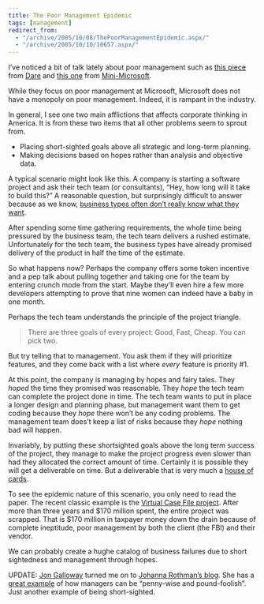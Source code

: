 ```yaml
---
title: The Poor Management Epidemic
tags: [management]
redirect_from:
  - "/archive/2005/10/08/ThePoorManagementEpidemic.aspx/"
  - "/archive/2005/10/10/10657.aspx/"
---
```


I’ve noticed a bit of talk lately about poor management such as [this
piece](http://www.25hoursaday.com/weblog/PermaLink.aspx?guid=3dddf724-6a1a-4991-9486-b76564d19280)
from [Dare](http://www.25hoursaday.com/weblog/) and [this
one](http://minimsft.blogspot.com/2005/10/middle-managers-bureaucracy-and-no.html)
from [Mini-Microsoft](http://minimsft.blogspot.com/).

While they focus on poor management at Microsoft, Microsoft does not
have a monopoly on poor management. Indeed, it is rampant in the
industry.

In general, I see one two main afflictions that affects corporate
thinking in America. It is from these two items that all other problems
seem to sprout from.

- Placing short-sighted goals above all strategic and long-term planning.
- Making decisions based on hopes rather than analysis and objective data.

A typical scenario might look like this. A company is starting a
software project and ask their tech team (or consultants), “Hey, how
long will it take to build this?” A reasonable question, but
surprisingly difficult to answer because as we know, [business types
often don’t really know what they
want](https://haacked.com/archive/2004/08/04/878.aspx).

After spending some time gathering requirements, the whole time being
pressured by the business team, the tech team delivers a rushed
estimate. Unfortunately for the tech team, the business types have
already promised delivery of the product in half the time of the
estimate.

So what happens now? Perhaps the company offers some token incentive and
a pep talk about pulling together and taking one for the team by
entering crunch mode from the start. Maybe they’ll even hire a few more
developers attempting to prove that nine women can indeed have a baby in
one month.

Perhaps the tech team understands the principle of the project triangle.

> There are three goals of every project: Good, Fast, Cheap. You can
> pick two.

But try telling that to management. You ask them if they will prioritize
features, and they come back with a list where *every* feature is
priority #1.

At this point, the company is managing by hopes and fairy tales. They
*hoped* the time they promised was reasonable. They *hope* the tech team
can complete the project done in time. The tech team wants to put in
place a longer design and planning phase, but management want them to
get coding because they *hope* there won’t be any coding problems. The
management team does’t keep a list of risks because they *hope* nothing
bad will happen.

Invariably, by putting these shortsighted goals above the long term
success of the project, they manage to make the project progress even
slower than had they allocated the correct amount of time. Certainly it
is possible they will get a deliverable on time. But a deliverable that
is very much a [house of
cards](https://haacked.com/archive/2005/09/24/10336.aspx).

To see the epidemic nature of this scenario, you only need to read the
paper. The recent classic example is the [Virtual Case File
project](http://www.spectrum.ieee.org/sep05/1682). After more than three
years and $170 million spent, the entire project was scrapped. That is
$170 million in taxpayer money down the drain because of complete
ineptitude, poor management by both the client (the FBI) and their
vendor.

We can probably create a hughe catalog of business failures due to short
sightedness and management through hopes.

UPDATE: [Jon Galloway](http://weblogs.asp.net/jgalloway/) turned me on
to [Johanna Rothman’s blog](http://www.jrothman.com/weblog/). She has a
[great
example](http://www.jrothman.com/weblog/2005/09/tracking-licenses-as-way-of-tracking.html)
of how managers can be “penny-wise and pound-foolish”. Just another
example of being short-sighted.
